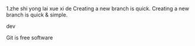 1.zhe shi yong lai xue xi de
Creating a new branch is quick.
Creating a new branch is quick & simple.

dev

Git is free software
